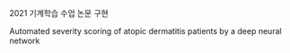 2021 기계학습 수업 논문 구현

Automated severity scoring of atopic dermatitis patients by a deep neural network
